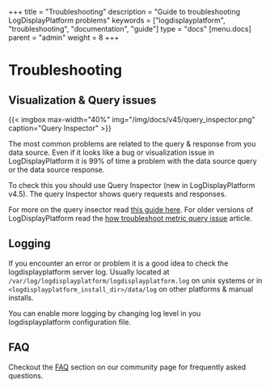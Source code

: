 +++
title = "Troubleshooting"
description = "Guide to troubleshooting LogDisplayPlatform problems"
keywords = ["logdisplayplatform", "troubleshooting", "documentation", "guide"]
type = "docs"
[menu.docs]
parent = "admin"
weight = 8
+++


# Troubleshooting

## Visualization & Query issues

{{< imgbox max-width="40%" img="/img/docs/v45/query_inspector.png" caption="Query Inspector" >}}

The most common problems are related to the query & response from you data source. Even if it looks
like a bug or visualization issue in LogDisplayPlatform it is 99% of time a problem with the data source query or
the data source response.

To check this you should use Query Inspector (new in LogDisplayPlatform v4.5). The query Inspector shows query requests and responses.

For more on the query insector read [this guide here](https://community.logdisplayplatform.com/t/using-logdisplayplatforms-query-inspector-to-troubleshoot-issues/2630). For
older versions of LogDisplayPlatform read the [how troubleshoot metric query issue](https://community.logdisplayplatform.com/t/how-to-troubleshoot-metric-query-issues/50/2) article.

## Logging

If you encounter an error or problem it is a good idea to check the logdisplayplatform server log. Usually
located at `/var/log/logdisplayplatform/logdisplayplatform.log` on unix systems or in `<logdisplayplatform_install_dir>/data/log` on
other platforms & manual installs.

You can enable more logging by changing log level in you logdisplayplatform configuration file.

## FAQ

Checkout the [FAQ](https://community.logdisplayplatform.com/c/howto/faq) section on our community page for frequently
asked questions.

